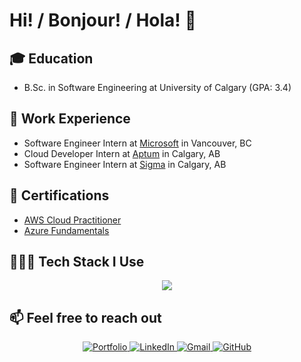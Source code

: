# Hi! / Bonjour! / Hola! 👋

## 🎓 Education

- B.Sc. in Software Engineering at University of Calgary (GPA: 3.4)

## 💼 Work Experience

- Software Engineer Intern at [Microsoft](https://www.microsoft.com/en-us/) in Vancouver, BC
- Cloud Developer Intern at [Aptum](https://aptum.com/) in Calgary, AB
- Software Engineer Intern at [Sigma](https://sigmafoodserviceus.com/) in Calgary, AB

## 🏅 Certifications

- [AWS Cloud Practitioner](https://www.credly.com/badges/6f786f17-4bd1-48f9-b804-138c8d752e70/)
- [Azure Fundamentals](https://learn.microsoft.com/en-us/users/axelsnchez-2277/credentials/2ee95ece9f3f4cac?ref=https%3A%2F%2Fwww.linkedin.com%2F)

## 👨🏼‍💻 Tech Stack I Use

<div align="center">
    <img src="https://skillicons.dev/icons?i=aws,azure,bash,c,cs,cpp,css,dart,docker,dotnet,express,fastapi,flutter,gcp,git,github,githubactions,go,html,java,js,jenkins,jest,kubernetes,linux,nodejs,postman,py,pytorch,rabbitmq,react,redis,redux,rust,spring,sklearn,solidity,terraform,ts,vue&perline=10"/>
</div>

## 📫 Feel free to reach out

<div align="center">
  <a href="https://portfolio-axelshz-gmailcoms-projects.vercel.app/">
    <img src="https://img.shields.io/badge/Portfolio-%23000000.svg?style=for-the-badge&logo=firefox&logoColor=%23FF7139" alt="Portfolio">
  </a>
  <a href="https://www.linkedin.com/in/axel-sanchez-a1089b23a/">
    <img src="https://img.shields.io/badge/LinkedIn-0A66C2.svg?style=for-the-badge&logo=LinkedIn&logoColor=white" alt="LinkedIn">
  </a>
  <a href="mailto:axelshz@gmail.com">
    <img src="https://img.shields.io/badge/Gmail-EA4335.svg?style=for-the-badge&logo=Gmail&logoColor=white" alt="Gmail">
  </a>
  <a href="https://github.com/Axeloooo">
    <img src="https://img.shields.io/badge/GitHub-181717.svg?style=for-the-badge&logo=GitHub&logoColor=white" alt="GitHub">
  </a>
</div>

